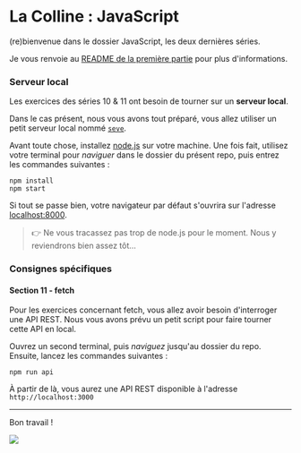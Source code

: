 # La Colline : JavaScript

(re)bienvenue dans le dossier JavaScript, les deux dernières séries.

Je vous renvoie au [README de la première partie](../../01-the-field/javascript/README.md) pour plus d'informations.

### Serveur local

Les exercices des séries 10 & 11 ont besoin de tourner sur un **serveur local**.

Dans le cas présent, nous vous avons tout préparé, vous allez utiliser un petit serveur local nommé [`seve`](https://github.com/leny/seve).

Avant toute chose, installez [node.js](https://nodejs.org/en) sur votre machine.
Une fois fait, utilisez votre terminal pour *naviguer* dans le dossier du présent repo, puis entrez les commandes suivantes :

	npm install
	npm start

Si tout se passe bien, votre navigateur par défaut s'ouvrira sur l'adresse [localhost:8000](https://localhost:8000).

> 👉 Ne vous tracassez pas trop de node.js pour le moment. Nous y reviendrons bien assez tôt...

### Consignes spécifiques

#### Section 11 - fetch

Pour les exercices concernant fetch, vous allez avoir besoin d'interroger une API REST.
Nous vous avons prévu un petit script pour faire tourner cette API en local.

Ouvrez un second terminal, puis _naviguez_ jusqu'au dossier du repo. Ensuite, lancez les commandes suivantes :

    npm run api

À partir de là, vous aurez une API REST disponible à l'adresse `http://localhost:3000`

* * *

Bon travail !

![](https://media.giphy.com/media/10bdAP4IOmoN7G/giphy.gif)
